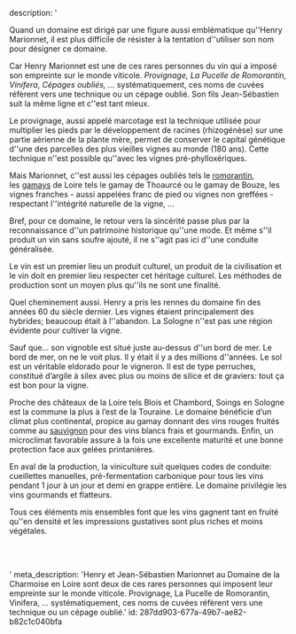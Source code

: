 description: '<p>Quand un domaine est dirigé par une figure aussi emblématique qu''Henry Marionnet, il est plus difficile de résister à la tentation d''utiliser son nom pour désigner ce domaine.</p><p>Car Henry Marionnet est une de ces rares personnes du vin qui a imposé son empreinte sur le monde viticole.&nbsp;<em>Provignage, La Pucelle de Romorantin, Vinifera</em>,&nbsp;<em>Cépages oubliés, ...&nbsp;</em>systématiquement, ces noms de cuvées réfèrent vers une technique ou un cépage oublié. Son fils Jean-Sébastien suit la même ligne et c''est tant mieux.</p><p>Le provignage, aussi appelé marcotage est la technique utilisée pour multiplier les pieds par le développement de racines (rhizogénèse) sur une partie aérienne de la plante mère, permet de conserver le capital génétique d''une des parcelles des plus vieilles vignes au monde (180 ans). Cette technique n''est possible qu''avec les vignes pré-phylloxériques.</p><p>Mais Marionnet, c''est aussi les cépages oubliés tels le&nbsp;<a href="/fr/grape/romorantin">romorantin</a>, les&nbsp;<a href="/fr/grape/gamay-a-jus-blanc">gamays</a>&nbsp;de Loire tels le gamay de Thoaurcé ou le gamay de Bouze, les vignes franches - aussi appelées franc de pied ou vignes non greffées - respectant l''intégrité naturelle de la vigne, ...&nbsp;</p><p>Bref, pour ce domaine, le retour vers la sincérité passe plus par la reconnaissance d''un patrimoine historique qu''une mode. Et même s''il produit un vin sans soufre ajouté, il ne s''agit pas ici d''une conduite généralisée.&nbsp;</p><p>Le vin est un premier lieu un produit culturel, un produit de la civilisation et le vin doit en premier lieu respecter cet héritage culturel. Les méthodes de production sont un moyen plus qu''ils ne sont une finalité.</p><p>Quel cheminement aussi. Henry a pris les rennes du domaine fin des années 60 du siècle dernier. Les vignes étaient principalement des hybrides; beaucoup était à l''abandon. La Sologne n''est pas une région évidente pour cultiver la vigne.&nbsp;</p><p>Sauf que... son vignoble est situé juste au-dessus d''un bord de mer. Le bord de mer, on ne le voit plus. Il y était il y a des millions d''années. Le sol est un véritable eldorado pour le vigneron. Il est de type perruches, constitué d’argile à silex avec plus ou moins de silice et de graviers: tout ça est bon pour la vigne. </p><p>Proche des châteaux de la Loire tels Blois et Chambord, Soings en Sologne est la commune la plus à l’est de la Touraine. Le domaine bénéficie d’un climat plus continental, propice au gamay donnant des vins rouges fruités comme au&nbsp;<a href="/fr/grape/sauvignon-blanc">sauvignon</a> pour des vins blancs frais et gourmands. Enfin, un microclimat favorable assure à la fois une excellente maturité et une bonne protection face aux gelées printanières.</p><p>En aval de la production, la viniculture suit quelques codes de conduite: cueillettes manuelles, pré-fermentation carbonique pour tous les vins pendant 1 jour à un jour et demi en grappe entière. Le domaine privilégie les vins gourmands et flatteurs.</p><p>Tous ces éléments mis ensembles font que les vins gagnent tant en fruité qu''en densité et les impressions gustatives sont plus riches et moins végétales.</p><p><br><br></p>'
meta_description: 'Henry et Jean-Sébastien Marionnet au Domaine de la Charmoise en Loire sont deux de ces rares personnes qui imposent leur empreinte sur le monde viticole. Provignage, La Pucelle de Romorantin, Vinifera, ... systématiquement, ces noms de cuvées réfèrent vers une technique ou un cépage oublié.'
id: 287dd903-677a-49b7-ae82-b82c1c040bfa
